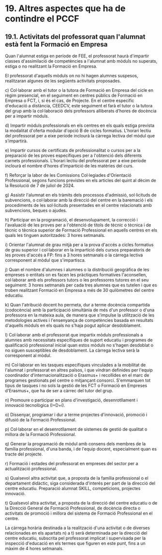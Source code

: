 # 19. Altres aspectes que ha de contindre el PCCF 

<!--
A més dels explicats anteriorment, el projecte curricular ha de contindre qualsevol altre punt important per a l'equip educatiu del cicle i, per tant, haurà de reservar un espai per a estos acords. 
-->

## 19.1. Activitats del professorat quan l'alumnat està fent la Formació en Empresa

Quan l'alumnat estiga en període de FEE, el professorat haurà d'impartir classes d'assimilació de competències a l'alumnat amb mòduls no superats, estiga o no realitzant la Formació en Empresa.

El professorat d'aquells mòduls on no hi hagen alumnes suspesos, realitzaran algunes de les següents activitats proposades.

c) Col·laborar amb el tutor o la tutora de Formació en Empresa del cicle en règim presencial, en el seguiment en centres públics de Formació en Empresa o FCT, i, si és el cas, de Projecte. En el centre específic d'educació a distància, CEEDCV, este seguiment el farà el tutor o la tutora del grup amb la col·laboració dels professors alliberats d'hores de docència per a impartir mòduls.

d) Impartir mòduls professionals en els centres en els quals estiga prevista la modalitat d'oferta modular d'opció B de cicles formatius. L'horari lectiu del professorat per a eixe període inclourà la càrrega lectiva del mòdul que s'impartirà.

e) Impartir cursos de certificats de professionalitat o cursos per a la preparació de les proves específiques per a l'obtenció dels diferents carnets professionals. L'horari lectiu del professorat per a eixe període inclourà el nombre d'hores d'impartició de les matèries del curs.

f) Reforçar la labor de les Comissions Col·legiades d'Orientació Professional, segons funcions previstes en els articles del quint al dècim de la Resolució de 7 de juliol de 2024.

g) Assistir l'alumnat en els tràmits dels processos d'admissió, sol·licituds de subvencions, o col·laborar amb la direcció del centre en la baremació i els procediments de les sol·licituds presentades en el centre relacionats amb subvencions, beques o ajudes.

h) Participar en la programació, el desenvolupament, la correcció i l'avaluació de les proves per a l'obtenció de títols de tècnic o tècnica i de tècnic o tècnica superior de Formació Professional en aquells centres en els quals les tinguen autoritzades: 3 hores setmanals.

i) Orientar l'alumnat de grau mitjà per a la prova d'accés a cicles formatius de grau superior i col·laborar en la impartició dels cursos preparatoris de les proves d'accés a FP: fins a 3 hores setmanals o la càrrega lectiva corresponent al mòdul que s'impartisca.

j) Quan el nombre d'alumnes i alumnes o la distribució geogràfica de les empreses o entitats on es facen les pràctiques formatives l'aconsellen, col·laborar amb els professors tutors o les professores tutores en el seu seguiment: 3 hores setmanals per cada tres alumnes que es tutelen i que es troben realitzant Formació en Empresa a més de 30 quilòmetres del centre educatiu.

k) Quan l'atribució docent ho permeta, dur a terme docència compartida (codocència) amb la participació simultània de més d'un professor o d'una professora en la mateixa aula, de manera que s'impulse la utilització de les metodologies actives i l'ensenyança de competències basada en resultats d'aquells mòduls en els quals no s'haja pogut aplicar desdoblament.

l) Col·laborar amb el professorat que impartix mòduls professionals a alumnes amb necessitats específiques de suport educatiu i programes de qualificació professional inicial quan estos mòduls no s'hagen desdoblat o no siguen susceptibles de desdoblament. La càrrega lectiva serà la corresponent al mòdul.

m) Col·laborar en les tasques específiques vinculades a la mobilitat de l'alumnat i professorat en altres països, i que vindran definides per l'equip coordinador d'internacionalització o Erasmus+ i recollides en el marc de programes gestionats pel centre o mitjançant consorci. S'emmarquen tot tipus de tasques i no sols la gestió de les FCT o Formació en Empreses d'Erasmus+, que ha de ser a càrrec del tutor del grup.

n) Promoure o participar en plans d'investigació, desenrotllament i innovació tecnològica (I+D+i).

o) Dissenyar, programar i dur a terme projectes d'innovació, promoció i difusió de la Formació Professional.

p) Col·laborar en el desenrotllament de sistemes de gestió de qualitat o millora de la Formació Professional.

q) Generar la programació de mòdul amb consens dels membres de la família professional, d'una banda, i de l'equip docent, especialment quan es tracte del projecte.

r) Formació i estades del professorat en empreses del sector per a actualització professional.

s) Qualsevol altra activitat que, a proposta de la família professional o el departament didàctic, siga considerada d'interés per part de la direcció del centre educatiu. Preparació alumnat SKILL, competicions, projectes innovació.

t) Qualsevol altra activitat, a proposta de la direcció del centre educatiu o de la Direcció General de Formació Professional, de docència directa o activitats de promoció i millora del sistema de Formació Professional en el centre.

La càrrega horària destinada a la realització d'una activitat o de diverses relacionades en els apartats n) a t) serà determinada per la direcció del centre educatiu, subscrita pel professorat implicat i supervisada per la inspecció d'educació en els termes que figuren en este punt, fins a un màxim de 4 hores setmanals.



<!--
DE LES INSTRUCCIONS D'INCI DE CURS

19.7. Activitats del professorat quan l'alumne està fent la Formació en Empresa o la FCT

1. En el projecte curricular de cicle formatiu que realitze l'equip docent s'arreplegarà una proposta d'activitats que durà a terme el professorat, triades entre les que detalla l'apartat 19.7.2. amb la càrrega horària que s'establix. Estes activitats, prioritzades per l'equip directiu o a instàncies de la Direcció General de Formació Professional, s'adjuntaran i formaran part de la programació general anual o del pla anual d'actuació del centre educatiu corresponent, per la qual cosa s'hauran de concretar abans de presentar-les al consell escolar o consell social perquè les aprove.

2. La direcció d'estudis d'FP o la persona que exercisca estes funcions en els centres privats, proposarà quines activitats es duran a terme, qui les realitzarà, on i en quins horaris entre les activitats aprovades en la programació general anual. 

Esta proposta es realitzarà prèvia a l'inici del primer període anual de realització del mòdul de Formació en Empresa i del mòdul d'FCT, després de consultar amb els i les caps de les famílies professionals, direcció de pràctiques i direcció dels departaments implicats.

3. Amb la finalitat d'optimitzar estes activitats, i amb l'acord previ entre el professorat implicat i la direcció d'estudis o la persona que  exercisca estes funcions en els centres privats, es podrà modificar l'horari establit a l'inici de curs, i s'ha de deixar constància de la modificació per a supervisar-ho.

4. Els professors i les professores que vegen modificades les seues activitats o horaris, mitjançant la seua acceptació prèvia, hauran de firmar un nou horari individual en el qual quedaran detallades les activitats que es duran a terme, els horaris i els llocs de realització. En tot cas, els professors i les professores hauran d'acceptar el nou horari proposat que no implique un canvi de torn assignat a l'inici de curs.

5. La direcció del centre educatiu garantirà fins al final del període lectiu l'horari docent de tot el professorat i farà públic el nou horari per a este període.

6. La Inspecció d'Educació supervisarà l'execució de les esmentades activitats i horaris, que respectaran les 25 hores de permanència en el centre i el màxim de 18 hores lectives setmanals.

7. Les activitats realitzades quedaran reflectides en la memòria anual del centre.


19.7.1. Activitats del professorat quan l'alumne està fent la Formació en Empresa.

El professorat haurà d'impartir classes d'assimilació de competències a l'alumnat amb mòduls no superats, estiga o no realitzant la Formació en Empresa.
En cas de trobar-se amb la situació que un grup d'alumnat íntegrament estiga fent la Formació en Empresa, durant eixes hores executarà les activitats proposades en l'apartat següent.


19.7.2. Activitats del professorat quan l'alumne està realitzant l'FCT

Les activitats que es faran són les següents:

a) Impartir classes d'assimilació de competències a l'alumnat amb mòduls no superats, estiga o no fent la Formació en Empresa o l'FCT. La direcció d'estudis o la persona que exercisca estes funcions en els centres privats, juntament amb el professorat, planificarà l'horari setmanal d'acord amb les circumstàncies de l'alumnat que no ha superat alguns mòduls professionals. No serà susceptible de desdoblar cap mòdul que no reunisca el
nombre mínim d'alumnes entre el que es proposa perquè assistisca a classes de millora de les competències relacionades amb els resultats d'aprenentatge; en este cas, un dels professors o de les professores es dedicarà a altres tasques triades entre les restants.

b) Tutelar de manera individual l'alumnat durant la realització del mòdul de Projecte en cicles LOE: 3 hores setmanals.

c) Col·laborar amb el tutor o la tutora de Formació en Empresa o FCT del cicle en règim presencial, en el seguiment en centres públics de Formació en Empresa o FCT, i, si és el cas, de Projecte. En el centre específic d'educació a distància, CEEDCV, este seguiment el farà el tutor o
la tutora del grup amb la col·laboració dels professors alliberats d'hores de docència per a impartir mòduls.

d) Impartir mòduls professionals en els centres en els quals estiga prevista la modalitat d'oferta modular d'opció B de cicles formatius. L'horari lectiu del professorat per a eixe període inclourà la càrrega lectiva del mòdul que s'impartirà.

e) Impartir cursos de certificats de professionalitat o cursos per a la preparació de les proves específiques per a l'obtenció dels diferents carnets professionals. L'horari lectiu del professorat per a eixe període inclourà el nombre d'hores d'impartició de les matèries del curs.

f) Reforçar la labor de les Comissions Col·legiades d'Orientació Professional, segons funcions previstes en els articles del quint al dècim de la Resolució de 7 de juliol de 2024.

g) Assistir l'alumnat en els tràmits dels processos d'admissió, sol·licituds de subvencions, o col·laborar amb la direcció del centre en la baremació i els procediments de les sol·licituds presentades en el centre relacionats amb subvencions, beques o ajudes.

h) Participar en la programació, el desenrotllament, la correcció i l'avaluació de les proves per a l'obtenció de títols de tècnic o tècnica i de tècnic o tècnica superior de Formació Professional en aquells centres en els quals les tinguen autoritzades: 3 hores setmanals.

i) Orientar l'alumnat de grau mitjà per a la prova d'accés a cicles formatius de grau superior i col·laborar en la impartició dels cursos preparatoris de les proves d'accés a FP: fins a 3 hores setmanals o la càrrega lectiva corresponent al mòdul que s'impartisca.

j) Quan el nombre d'alumnes i alumnes o la distribució geogràfica de les empreses o entitats on es facen les pràctiques formatives l'aconsellen, col·laborar amb els professors tutors o les professores tutores en el seu seguiment: 3 hores setmanals per cada tres alumnes que es tutelen i que es troben realitzant Formació en Empresa a més de 30 quilòmetres del centre educatiu. 

k) Quan l'atribució docent ho permeta, dur a terme docència compartida (codocència) amb la participació simultània de més d'un professor o d'una professora en la mateixa aula, de manera que s'impulse la utilització de les metodologies actives i l'ensenyança de competències basada en resultats d'aquells mòduls en els quals no s'haja pogut aplicar desdoblament.

l) Col·laborar amb el professorat que impartix mòduls professionals a alumnes amb necessitats específiques de suport educatiu i programes de qualificació professional inicial quan estos mòduls no s'hagen desdoblat o no siguen susceptibles de desdoblament. La càrrega lectiva serà la corresponent al mòdul.

m) Col·laborar en les tasques específiques vinculades a la mobilitat de l'alumnat i professorat en altres països, i que vindran definides per l'equip coordinador d'internacionalització o Erasmus+ i recollides en el marc de programes gestionats pel centre o mitjançant consorci. S'emmarquen tot tipus de tasques i no sols la gestió de les FCT o Formació en Empreses d'Erasmus+, que ha de ser a càrrec del tutor del grup.

n) Promoure o participar en plans d'investigació, desenrotllament i innovació tecnològica (I+D+i).

o) Dissenyar, programar i dur a terme projectes d'innovació, promoció i difusió de la Formació Professional.

p) Col·laborar en el desenrotllament de sistemes de gestió de qualitat o millora de la Formació Professional.

q) Generar la programació de mòdul amb consens dels membres de la família professional, d'una banda, i de l'equip docent, especialment quan es tracte del projecte.

r) Formació i estades del professorat en empreses del sector per a actualització professional.

s) Qualsevol altra activitat que, a proposta de la família professional o el departament didàctic, siga considerada d'interés per part de la direcció del centre educatiu. Preparació alumnat SKILL, competicions, projectes innovació.

t) Qualsevol altra activitat, a proposta de la direcció del centre educatiu o de la Direcció General de Formació Professional, de docència directa o activitats de promoció i millora del sistema de Formació Professional en el centre.

La càrrega horària destinada a la realització d'una activitat o de diverses relacionades en els apartats n) a t) serà determinada per la direcció del centre educatiu, subscrita pel professorat implicat i supervisada per la inspecció d'educació en els termes que figuren en este punt, fins a un màxim de 4 hores setmanals.

 -->